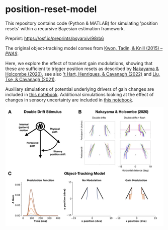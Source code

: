 # position-reset-model

This repository contains code (Python &amp; MATLAB) for simulating 'position resets' within a recursive Bayesian estimation framework.

Preprint: https://osf.io/preprints/psyarxiv/98rb6

The original object-tracking model comes from [Kwon, Tadin, & Knill (2015) – *PNAS*](https://www.pnas.org/doi/full/10.1073/pnas.1500361112). 

Here, we explore the effect of transient gain modulations, showing that these are sufficient to trigger position resets
as described by [Nakayama & Holcombe (2020)](https://jov.arvojournals.org/article.aspx?articleid=2765454), see also ['t Hart, Henriques, & Cavanagh (2022)](https://jov.arvojournals.org/article.aspx?articleid=2778600) and [Liu, Tse, & Cavanagh (2021)](https://www.biorxiv.org/content/10.1101/2021.12.14.472615v1). 

Auxiliary simulations of potential underlying drivers of gain changes are included in [this notebook](https://github.com/bootstrapbill/position-reset-model/blob/main/auxiliary_simulations.ipynb). Additional simulations looking at the effect of changes in sensory uncertainty are included in [this notebook](https://github.com/bootstrapbill/position-reset-model/blob/main/simulate_uncertainty_changes.ipynb).

[<img src="Figure1.png">](https://github.com/bootstrapbill/position-reset-model/blob/main/)
